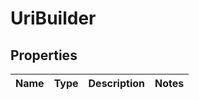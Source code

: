 
# UriBuilder

## Properties
Name | Type | Description | Notes
------------ | ------------- | ------------- | -------------



